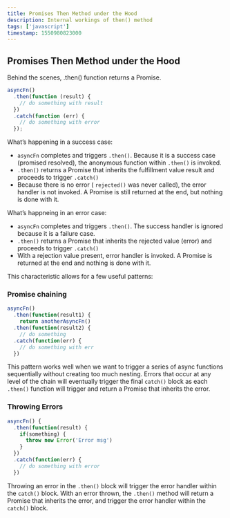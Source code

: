 ```yaml
---
title: Promises Then Method under the Hood
description: Internal workings of then() method
tags: ['javascript']
timestamp: 1550980823000
---
```


## Promises Then Method under the Hood

Behind the scenes, .then() function returns a Promise.

```js
asyncFn()
  .then(function (result) {
    // do something with result
  })
  .catch(function (err) {
    // do something with error
  });
```

What’s happening in a success case:

- `asyncFn` completes and triggers `.then()`. Because it is a success case (promised resolved), the anonymous function within `.then()` is invoked.
- `.then()` returns a Promise that inherits the fulfillment value result and proceeds to trigger `.catch()`
- Because there is no error ( `rejected()` was never called), the error handler is not invoked. A Promise is still returned at the end, but nothing is done with it.

What’s happneing in an error case:

- `asyncFn` completes and triggers `.then()`. The success handler is ignored because it is a failure case.
- `.then()` returns a Promise that inherits the rejected value (error) and proceeds to trigger `.catch()`
- With a rejection value present, error handler is invoked. A Promise is returned at the end and nothing is done with it.

This characteristic allows for a few useful patterns:

### Promise chaining

```js
asyncFn()
  .then(function(result1) {
    return anotherAsyncFn()
  .then(function(result2) {
    // do something
  .catch(function(err) {
    // do something with err
  })
```

This pattern works well when we want to trigger a series of async functions sequentially without creating too much nesting. Errors that occur at any level of the chain will eventually trigger the final `catch()` block as each `.then()` function will trigger and return a Promise that inherits the error.

### Throwing Errors

```js
asyncFn() {
  .then(function(result) {
    if(something) {
      throw new Error('Error msg')
    }
  })
  .catch(function(err) {
    // do something with error
  })
```

Throwing an error in the `.then()` block will trigger the error handler within the `catch()` block. With an error thrown, the `.then()` method will return a Promise that inherits the error, and trigger the error handler within the `catch()` block.
